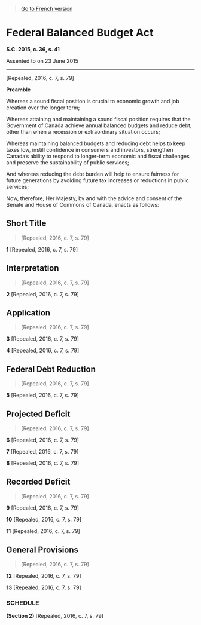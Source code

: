 > [Go to French version](/fr/Lois/Lois%20du%20Canada/2015/ch.%2036,%20s.%2041.md)

# Federal Balanced Budget Act

**S.C. 2015, c. 36, s. 41**


Assented to on 23 June 2015

----------


[Repealed, 2016, c. 7, s. 79]




**Preamble**

Whereas a sound fiscal position is crucial to economic growth and job creation over the longer term;

Whereas attaining and maintaining a sound fiscal position requires that the Government of Canada achieve annual balanced budgets and reduce debt, other than when a recession or extraordinary situation occurs;

Whereas maintaining balanced budgets and reducing debt helps to keep taxes low, instill confidence in consumers and investors, strengthen Canada’s ability to respond to longer-term economic and fiscal challenges and preserve the sustainability of public services;

And whereas reducing the debt burden will help to ensure fairness for future generations by avoiding future tax increases or reductions in public services;



Now, therefore, Her Majesty, by and with the advice and consent of the Senate and House of Commons of Canada, enacts as follows:






## Short Title
> [Repealed, 2016, c. 7, s. 79]



**1** [Repealed, 2016, c. 7, s. 79]




## Interpretation
> [Repealed, 2016, c. 7, s. 79]



**2** [Repealed, 2016, c. 7, s. 79]




## Application
> [Repealed, 2016, c. 7, s. 79]



**3** [Repealed, 2016, c. 7, s. 79]



**4** [Repealed, 2016, c. 7, s. 79]




## Federal Debt Reduction
> [Repealed, 2016, c. 7, s. 79]



**5** [Repealed, 2016, c. 7, s. 79]




## Projected Deficit
> [Repealed, 2016, c. 7, s. 79]



**6** [Repealed, 2016, c. 7, s. 79]



**7** [Repealed, 2016, c. 7, s. 79]



**8** [Repealed, 2016, c. 7, s. 79]




## Recorded Deficit
> [Repealed, 2016, c. 7, s. 79]



**9** [Repealed, 2016, c. 7, s. 79]



**10** [Repealed, 2016, c. 7, s. 79]



**11** [Repealed, 2016, c. 7, s. 79]




## General Provisions
> [Repealed, 2016, c. 7, s. 79]



**12** [Repealed, 2016, c. 7, s. 79]



**13** [Repealed, 2016, c. 7, s. 79]




### **SCHEDULE** 
**(Section 2)**
[Repealed, 2016, c. 7, s. 79]


